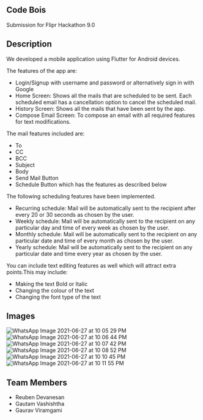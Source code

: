 ## Code Bois

Submission for Flipr Hackathon 9.0

## Description

We developed a mobile application using Flutter for Android devices.


The features of the app are:
 - Login/Signup with username and password or alternatively sign in with Google
 - Home Screen: Shows all the mails that are scheduled to be sent. Each scheduled email has a cancellation option to cancel the scheduled mail.
 - History Screen: Shows all the mails that have been sent by the app.
 - Compose Email Screen: To compose an email with all required features for text modifications. 


The mail features included are: 
 - To
 - CC
 - BCC
 - Subject
 - Body
 - Send Mail Button
 - Schedule Button which has the features as described below


The following scheduling features have been implemented.
 - Recurring schedule: Mail will be automatically sent to the recipient after every 20 or 30 seconds as chosen by the user.
 - Weekly schedule: Mail will be automatically sent to the recipient on any particular day and time of every week  as chosen by the user.
 - Monthly schedule: Mail will be automatically sent to the recipient on any particular date and time of every month  as chosen by the user.
 - Yearly schedule: Mail will be automatically sent to the recipient on any particular date and time every year  as chosen by the user.


You can include text editing features as well which will attract extra points.This may include:
 - Making the text Bold or Italic
 - Changing the colour of the text
 - Changing the font type of the text


## Images
![WhatsApp Image 2021-06-27 at 10 05 29 PM](https://user-images.githubusercontent.com/68188848/123553120-15296500-d797-11eb-9e55-7bdd639de191.jpeg)
![WhatsApp Image 2021-06-27 at 10 06 44 PM](https://user-images.githubusercontent.com/68188848/123553123-16f32880-d797-11eb-8b43-f9479a107238.jpeg)
![WhatsApp Image 2021-06-27 at 10 07 42 PM](https://user-images.githubusercontent.com/68188848/123553125-18bcec00-d797-11eb-9cff-5b56c0d87b54.jpeg)
![WhatsApp Image 2021-06-27 at 10 08 52 PM](https://user-images.githubusercontent.com/68188848/123553127-19ee1900-d797-11eb-893a-69b945f52430.jpeg)
![WhatsApp Image 2021-06-27 at 10 10 45 PM](https://user-images.githubusercontent.com/68188848/123553130-1b1f4600-d797-11eb-855b-061bd3596060.jpeg)
![WhatsApp Image 2021-06-27 at 10 11 55 PM](https://user-images.githubusercontent.com/68188848/123553133-1c507300-d797-11eb-9695-e9d24cae34a0.jpeg)


## Team Members
 - Reuben Devanesan
 - Gautam Vashishtha
 - Gaurav Viramgami





